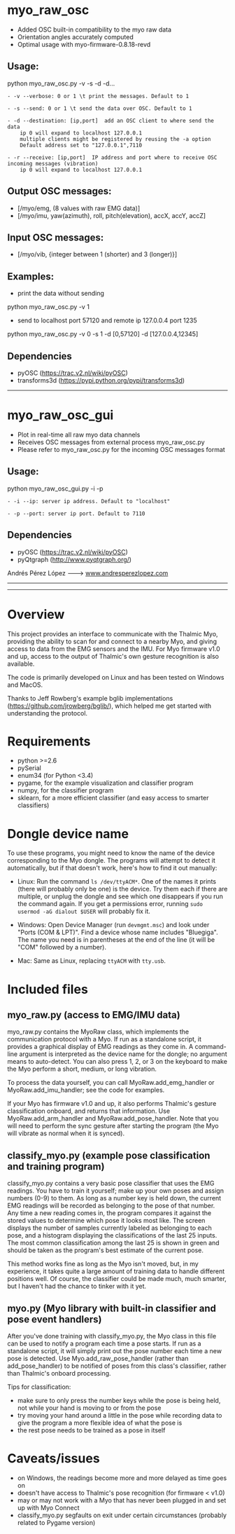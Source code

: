 # myo_raw_osc

- Added OSC built-in compatibility to the myo raw data
- Orientation angles accurately computed 
- Optimal usage with myo-firmware-0.8.18-revd

## Usage: 
python myo_raw_osc.py -v -s -d -d... 

    - -v --verbose: 0 or 1 \t print the messages. Default to 1

    - -s --send: 0 or 1 \t send the data over OSC. Default to 1

    - -d --destination: [ip,port]  add an OSC client to where send the data
        ip 0 will expand to localhost 127.0.0.1
        multiple clients might be registered by reusing the -a option
        Default address set to "127.0.0.1",7110

    - -r --receive: [ip,port]  IP address and port where to receive OSC incoming messages (vibration)
        ip 0 will expand to localhost 127.0.0.1 

## Output OSC messages:
- [/myo/emg, (8 values with raw EMG data)]
- [/myo/imu, yaw(azimuth), roll, pitch(elevation), accX, accY, accZ]

## Input OSC messages:
- [/myo/vib, {integer between 1 (shorter) and 3 (longer)}]


## Examples:
- print the data without sending

python myo_raw_osc.py -v 1
- send to localhost port 57120 and remote ip 127.0.0.4 port 1235

python myo_raw_osc.py -v 0 -s 1 -d [0,57120] -d [127.0.0.4,12345]
        
  
## Dependencies
  - pyOSC (https://trac.v2.nl/wiki/pyOSC)
  - transforms3d (https://pypi.python.org/pypi/transforms3d)

------------------------------------------------------------------------------

# myo_raw_osc_gui

- Plot in real-time all raw myo data channels
- Receives OSC messages from external process myo_raw_osc.py
- Please refer to myo_raw_osc.py for the incoming OSC messages format

## Usage: 
python myo_raw_osc_gui.py -i -p

    - -i --ip: server ip address. Default to "localhost"

    - -p --port: server ip port. Default to 7110
 
## Dependencies
  - pyOSC (https://trac.v2.nl/wiki/pyOSC)
  - pyQtgraph (http://www.pyqtgraph.org/)

Andrés Pérez López ---> www.andresperezlopez.com

------------------------------------------------------------------------------
------------------------------------------------------------------------------
# Overview

This project provides an interface to communicate with the Thalmic Myo,
providing the ability to scan for and connect to a nearby Myo, and giving access
to data from the EMG sensors and the IMU. For Myo firmware v1.0 and up, access
to the output of Thalmic's own gesture recognition is also available.

The code is primarily developed on Linux and has been tested on Windows and
MacOS.

Thanks to Jeff Rowberg's example bglib implementations
(https://github.com/jrowberg/bglib/), which helped me get started with
understanding the protocol.


# Requirements

- python >=2.6
- pySerial
- enum34 (for Python <3.4)
- pygame, for the example visualization and classifier program
- numpy, for the classifier program
- sklearn, for a more efficient classifier (and easy access to smarter classifiers)


# Dongle device name

To use these programs, you might need to know the name of the device
corresponding to the Myo dongle. The programs will attempt to detect it
automatically, but if that doesn't work, here's how to find it out manually:

- Linux: Run the command `ls /dev/ttyACM*`. One of the names it prints (there
  will probably only be one) is the device. Try them each if there are multiple,
  or unplug the dongle and see which one disappears if you run the command
  again. If you get a permissions error, running `sudo usermod -aG dialout
  $USER` will probably fix it.

- Windows: Open Device Manager (run `devmgmt.msc`) and look under "Ports (COM &
  LPT)". Find a device whose name includes "Bluegiga". The name you need is in
  parentheses at the end of the line (it will be "COM" followed by a number).

- Mac: Same as Linux, replacing `ttyACM` with `tty.usb`.


# Included files

## myo_raw.py (access to EMG/IMU data)

myo_raw.py contains the MyoRaw class, which implements the communication
protocol with a Myo. If run as a standalone script, it provides a graphical
display of EMG readings as they come in. A command-line argument is interpreted
as the device name for the dongle; no argument means to auto-detect. You can
also press 1, 2, or 3 on the keyboard to make the Myo perform a short, medium,
or long vibration.

To process the data yourself, you can call MyoRaw.add_emg_handler or
MyoRaw.add_imu_handler; see the code for examples.

If your Myo has firmware v1.0 and up, it also performs Thalmic's gesture
classification onboard, and returns that information. Use MyoRaw.add_arm_handler
and MyoRaw.add_pose_handler. Note that you will need to perform the sync gesture
after starting the program (the Myo will vibrate as normal when it is synced).

## classify_myo.py (example pose classification and training program)

classify_myo.py contains a very basic pose classifier that uses the EMG
readings. You have to train it yourself; make up your own poses and assign
numbers (0-9) to them. As long as a number key is held down, the current EMG
readings will be recorded as belonging to the pose of that number. Any time a
new reading comes in, the program compares it against the stored values to
determine which pose it looks most like. The screen displays the number of
samples currently labeled as belonging to each pose, and a histogram displaying
the classifications of the last 25 inputs. The most common classification among
the last 25 is shown in green and should be taken as the program's best estimate
of the current pose.

This method works fine as long as the Myo isn't moved, but, in my experience, it
takes quite a large amount of training data to handle different positions
well. Of course, the classifier could be made much, much smarter, but I haven't
had the chance to tinker with it yet.

## myo.py (Myo library with built-in classifier and pose event handlers)

After you've done training with classify_myo.py, the Myo class in this file can
be used to notify a program each time a pose starts. If run as a standalone
script, it will simply print out the pose number each time a new pose is
detected. Use Myo.add_raw_pose_handler (rather than add_pose_handler) to be
notified of poses from this class's classifier, rather than Thalmic's onboard
processing.

Tips for classification:

- make sure to only press the number keys while the pose is being held, not
  while your hand is moving to or from the pose
- try moving your hand around a little in the pose while recording data to give
  the program a more flexible idea of what the pose is
- the rest pose needs to be trained as a pose in itself


# Caveats/issues

- on Windows, the readings become more and more delayed as time goes on
- doesn't have access to Thalmic's pose recognition (for firmware < v1.0)
- may or may not work with a Myo that has never been plugged in and set up with
  Myo Connect
- classify_myo.py segfaults on exit under certain circumstances (probably
  related to Pygame version)
